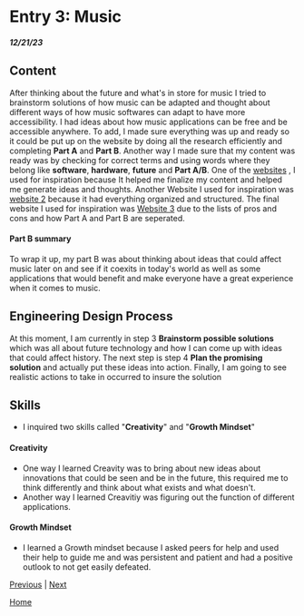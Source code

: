 # Entry 3: Music
##### 12/21/23

## Content
After thinking about the future and what's in store for music I tried to brainstorm solutions of how music can be adapted and thought about different ways of how music softwares can adapt to have more accessibility. I had ideas about how music applications can be free and be accessible anywhere. To add, I made sure everything was up and ready so it could be put up on the website by doing all the research efficiently and completing **Part A** and **Part B**. Another way I made sure that my content was ready was by checking for correct terms and using words where they belong like **software**, **hardware**, **future**  and **Part A/B**. One of the [websites](https://anthonyc2394.github.io/sep10-freedom-project/) , I used for inspiration because It helped me finalize my content and helped me generate ideas and thoughts. Another Website  I used for inspiration  was  [website 2](https://menghanj8072.github.io/sep10-freedom-project/) because it had everything organized and structured. The final website I used for inspiration  was [Website 3](https://natashas1525.github.io/sep10-freedom-project/) due to the lists of pros and cons and how Part A and Part B are seperated.
#### Part B summary
To wrap it up, my part B was about thinking about ideas that could affect music later on and see if it coexits in today's world as well as some applications that would benefit and make everyone have a great experience when it comes to music.
## Engineering Design Process
At this moment, I am currently in step 3 **Brainstorm possible solutions** which was all about future technology and how I  can come up with ideas that could affect history. The next step is step 4 **Plan the promising solution** and actually put these ideas into action. Finally,  I am going to see realistic actions to take in occurred to insure the solution
## Skills 
- I inquired two  skills called "**Creativity**" and "**Growth Mindset**"
#### Creativity
- One way I learned Creavity was to bring about new ideas about innovations that could be seen and be in the future, this required me to think differently and think about what exists and what doesn't.
- Another way I learned Creavitiy was figuring out the function of different applications. 
#### Growth Mindset 
- I learned a Growth mindset because I asked peers for help and used their help to guide me and was persistent and patient and had a positive outlook to not get easily defeated. 

[Previous](entry02.md) | [Next](entry04.md)

[Home](../README.md)
